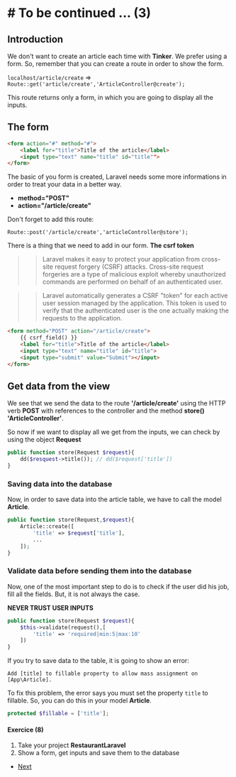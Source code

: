 # # To be continued ... (3)

## Introduction

We don't want to create an article each time with **Tinker**. We prefer using a form. So, remember that you can create a route in order to show the form.

`localhost/article/create` => `Route::get('article/create','ArticleController@create');`

This route returns only a form, in which you are going to display all the inputs.

## The form

```html
<form action="#" method="#">
    <label for="title">Title of the article</label>
    <input type="text" name="title" id="title"">
</form>
```
The basic of you form is created, Laravel needs some more informations in order to treat your data in a better way.

- **method="POST"** 
- **action="/article/create"**

Don't forget to add this route:

`Route::post('/article/create','articleController@store');`

There is a thing that we need to add in our form. **The csrf token**

>>Laravel makes it easy to protect your application from cross-site request forgery (CSRF) attacks. Cross-site request forgeries are a type of malicious exploit whereby unauthorized commands are performed on behalf of an authenticated user.

>> Laravel automatically generates a CSRF "token" for each active user session managed by the application. This token is used to verify that the authenticated user is the one actually making the requests to the application.

```html
<form method="POST" action="/article/create">
    {{ csrf_field() }}
    <label for="title">Title of the article</label>
    <input type="text" name="title" id="title">
    <input type="submit" value="Submit"></input> 
</form>
```

## Get data from the view
We see that we send the data to the route **'/article/create'** using the HTTP verb **POST** with references to the controller and the method **store()** **'ArticleController'**.

So now if we want to display all we get from the inputs, we can check by using the object **Request**

```php
public function store(Request $request){
    dd($resquest->title()); // dd($request['title'])
}
```

### Saving data into the database
Now, in order to save data into the article table, we have to call the model **Article**.

```php
public function store(Request,$request){
    Article::create([
        'title' => $request['title'],
        ...
    ]);
}
```

### Validate data before sending them into the database

Now, one of the most important step to do is to check if the user did his job, fill all the fields. But, it is not always the case.

**NEVER TRUST USER INPUTS**

```php
public function store(Request $request){
    $this->validate(request(),[
        'title' => 'required|min:5|max:10'
    ])
}
```

If you try to save data to the table, it is going to show an error:

`Add [title] to fillable property to allow mass assignment on [App\Article].`

To fix this problem, the error says you must set the property `title` to fillable. So, you can do this in your model **Article**.

```php
protected $fillable = ['title'];
```
#### Exercice (8)
1. Take your project **RestaurantLaravel**
2. Show a form, get inputs and save them to the database

- [Next](03.Exercice/../d.step4.md)